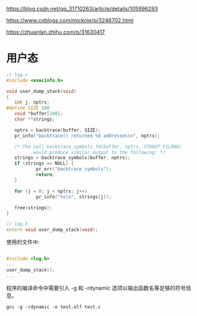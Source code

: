 
https://blog.csdn.net/qq_31710263/article/details/105996293

https://www.cnblogs.com/mickole/p/3246702.html

https://zhuanlan.zhihu.com/p/31630417

# 用户态

```cpp
// log.c
#include <execinfo.h>

void user_dump_stack(void)
{
   int j, nptrs;
#define SIZE 100
   void *buffer[100];
   char **strings;

   nptrs = backtrace(buffer, SIZE);
   pr_info("backtrace() returned %d addresses\n", nptrs);

   /* The call backtrace_symbols_fd(buffer, nptrs, STDOUT_FILENO)
          would produce similar output to the following: */
   strings = backtrace_symbols(buffer, nptrs);
   if (strings == NULL) {
           pr_err("backtrace_symbols");
           return;
   }

   for (j = 0; j < nptrs; j++)
           pr_info("%s\n", strings[j]);

   free(strings);
}
```

```cpp
// log.h
extern void user_dump_stack(void);
```

使用的文件中:

```cpp

#include <log.h>
...
user_dump_stack();
...
```

程序的编译命令中需要引入 -g 和 -rdynamic 选项以输出函数名等足够的符号信息。

```
gcc -g -rdynamic -o test.elf test.c
```